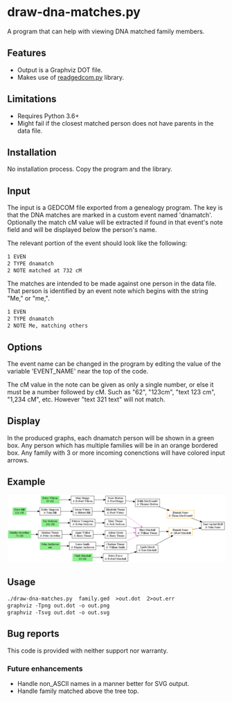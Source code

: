 # draw-dna-matches.py

A program that can help with viewing DNA matched family members.

## Features

- Output is a Graphviz DOT file.
- Makes use of [readgedcom.py](https://github.com/johnandrea/readgedcom) library.

## Limitations

- Requires Python 3.6+
- Might fail if the closest matched person does not have parents in the data file.

## Installation

No installation process. Copy the program and the library.

## Input

The input is a GEDCOM file exported from a genealogy program. The key is that
the DNA matches are marked in a custom event named 'dnamatch'. Optionally the match cM value will be extracted if found in that event's note field and will be
displayed below the person's name.

The relevant portion of the event should look like the following:

```
1 EVEN
2 TYPE dnamatch
2 NOTE matched at 732 cM
```

The matches are intended to be made against one person in the data file. That person
is identified by an event note which begins with the string "Me," or "me,".

```
1 EVEN
2 TYPE dnamatch
2 NOTE Me, matching others
```

## Options

The event name can be changed in the program by editing the value of the variable 'EVENT_NAME' near the top of the code.

The cM value in the note can be given as only a single number, or else it must be
a number followed by cM. Such as "62", "123cm", "text 123 cm", "1,234 cM", etc. However "text 321 text" will not match.

## Display

In the produced graphs, each dnamatch person will be shown in a green box. Any person which has multiple families will be in an orange bordered box. Any family
with 3 or more incoming conenctions will have colored input arrows.

## Example

![Example tree](test-data/test-family.png)

## Usage

```
./draw-dna-matches.py  family.ged  >out.dot  2>out.err
graphviz -Tpng out.dot -o out.png
graphviz -Tsvg out.dot -o out.svg
```

## Bug reports

This code is provided with neither support nor warranty.

### Future enhancements

- Handle non_ASCII names in a manner better for SVG output.
- Handle family matched above the tree top.

